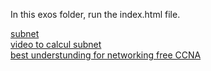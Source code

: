 In this exos folder, run the index.html file.

<a href="https://www.freecodecamp.org/news/subnet-cheat-sheet-24-subnet-mask-30-26-27-29-and-other-ip-address-cidr-network-references/"> subnet</a>
</br>
<a href="https://www.youtube.com/watch?v=S_EfcLo2Wv0&ab_channel=WayToLearnX"> video to calcul subnet </a>
</br>
<a href="https://www.youtube.com/watch?v=S7MNX_UD7vY&list=PLIhvC56v63IJVXv0GJcl9vO5Z6znCVb1P&index=1"> best understunding for networking free CCNA </a><br>
